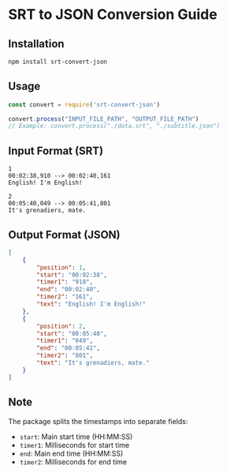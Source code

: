 # SRT to JSON Conversion Guide

## Installation
```bash
npm install srt-convert-json
```

## Usage
```javascript
const convert = require('srt-convert-json')

convert.process("INPUT_FILE_PATH", "OUTPUT_FILE_PATH")
// Example: convert.process("./data.srt", "./subtitle.json")
```

## Input Format (SRT)
```
1
00:02:38,910 --> 00:02:40,161
English! I'm English!

2
00:05:40,049 --> 00:05:41,801
It's grenadiers, mate.
```

## Output Format (JSON)
```json
[
    {
        "position": 1,
        "start": "00:02:38",
        "timer1": "910",
        "end": "00:02:40",
        "timer2": "161",
        "text": "English! I'm English!"
    },
    {
        "position": 2,
        "start": "00:05:40",
        "timer1": "049",
        "end": "00:05:41",
        "timer2": "801",
        "text": "It's grenadiers, mate."
    }
]
```

## Note
The package splits the timestamps into separate fields:
- `start`: Main start time (HH:MM:SS)
- `timer1`: Milliseconds for start time
- `end`: Main end time (HH:MM:SS)
- `timer2`: Milliseconds for end time
